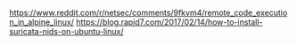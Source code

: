 https://www.reddit.com/r/netsec/comments/9fkvm4/remote_code_execution_in_alpine_linux/
https://blog.rapid7.com/2017/02/14/how-to-install-suricata-nids-on-ubuntu-linux/
